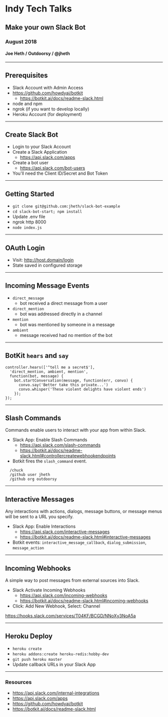 # Indy Tech Talks
## Make your own Slack Bot
### August 2018
#### Joe Heth / Outdoorsy / @jheth

---

## Prerequisites

* Slack Account with Admin Access
* https://github.com/howdyai/botkit
  * https://botkit.ai/docs/readme-slack.html
* node and npm
* ngrok (if you want to develop locally)
* Heroku Account (for deployment)

---

## Create Slack Bot

* Login to your Slack Account
* Create a Slack Application
  * https://api.slack.com/apps
* Create a bot user
  * https://api.slack.com/bot-users
* You'll need the Client ID/Secret and Bot Token

---

## Getting Started

* `git clone git@github.com:jheth/slack-bot-example`
* `cd slack-bot-start; npm install`
* Update .env file
* ngrok http 8000
* `node index.js`

---

## OAuth Login

* Visit: http://host.domain/login
* State saved in configured storage

---

## Incoming Message Events

* `direct_message`
  * bot received a direct message from a user
* `direct_mention`
  * bot was addressed directly in a channel
* `mention`
  * bot was mentioned by someone in a message
* `ambient`
  * message received had no mention of the bot

---

## BotKit `hears` and `say`

```
controller.hears(['^tell me a secret$'],
  'direct_mention, ambient, mention',
  function(bot, message) {
    bot.startConversation(message, function(err, convo) {
      convo.say('Better take this private...')
      convo.whisper('These violent delights have violent ends')
    });
});
```

---

## Slash Commands

Commands enable users to interact with your app from within Slack.

* Slack App: Enable Slash Commands
  * https://api.slack.com/slash-commands
  * https://botkit.ai/docs/readme-slack.html#controllercreatewebhookendpoints
* Botkit fires the `slash_command` event.

```
  /chuck
  /github user jheth
  /github org outdoorsy
```

---

## Interactive Messages

Any interactions with actions, dialogs, message buttons, or message menus will be sent to a URL you specify.

* Slack App: Enable Interactions
  * https://api.slack.com/interactive-messages
  * https://botkit.ai/docs/readme-slack.html#interactive-messages
* Botkit events: `interactive_message_callback`, `dialog_submission`, `message_action`

---

## Incoming Webhooks

A simple way to post messages from external sources into Slack.

* Slack Activate Incoming Webhooks
  * https://api.slack.com/incoming-webhooks
  * https://botkit.ai/docs/readme-slack.html#incoming-webhooks
* Click: Add New Webhook, Select: Channel

https://hooks.slack.com/services/T04KF/BCGD/NNoXy3NoA5a

---

## Heroku Deploy

* `heroku create`
* `heroku addons:create heroku-redis:hobby-dev`
* `git push heroku master`
* Update callback URLs in your Slack App

---

### Resources

* https://api.slack.com/internal-integrations
* https://api.slack.com/apps
* https://github.com/howdyai/botkit
* https://botkit.ai/docs/readme-slack.html
